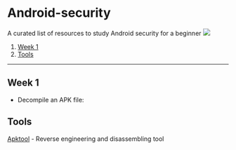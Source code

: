 # Android-security
A curated list of resources to study Android security for a beginner
![](https://img.shields.io/badge/android%20-security-blue.svg)

1. [Week 1](#week1)
2. [Tools](#tools)

---
## <a name="week1"></a>Week 1
* Decompile an APK file: 


## <a name="tools"></a>Tools
[Apktool](https://ibotpeaches.github.io/Apktool/) - Reverse engineering and disassembling tool